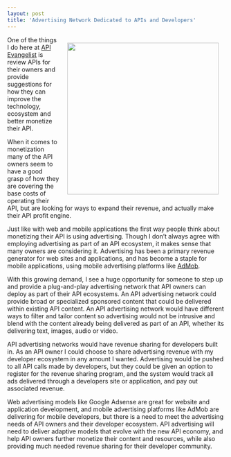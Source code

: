 ```yaml
---
layout: post
title: 'Advertising Network Dedicated to APIs and Developers'
---
```

<p><img style="padding: 15px;" src="http://kinlane-productions.s3.amazonaws.com/api-evangelist/Tag-Cloud-API-Advertising.png" alt="" width="350" align="right" /></p>
<p>One of the things I do here at <a href="http://www.apievangelist.com/">API Evangelist</a> is review APIs for their owners and provide suggestions for how they can improve the technology, ecosystem and better monetize their API.</p>
<p>When it comes to monetization many of the API owners seem to have a good grasp of how they are covering the base costs of operating their API, but are looking for ways to expand their revenue, and actually make their API profit engine.</p>
<p>Just like with web and mobile applications the first way people think about monetizing their API is using advertising.  Though I don&rsquo;t always agree with employing advertising as part of an API ecosystem, it makes sense that many owners are considering it.  Advertising has been a primary revenue generator for web sites and applications, and has become a staple for mobile applications, using mobile advertising platforms like <a title="AdMob" href="http://www.admob.com/">AdMob</a>.</p>
<p>With this growing demand, I see a huge opportunity for someone to step up and provide a plug-and-play advertising network that API owners can deploy as part of their API ecosystems.  An API advertising network could provide broad or specialized sponsored content that could be delivered within existing API content.   An API advertising network would have different ways to filter and tailor content so advertising would not be intrusive and blend with the content already being delivered as part of an API, whether its delivering text, images, audio or video.</p>
<p>API advertising networks would have revenue sharing for developers built in.  As an API owner I could choose to share advertising revenue with my developer ecosystem in any amount I wanted.  Advertising would be pushed to all API calls made by developers, but they could be given an option to register for the revenue sharing program, and the system would track all ads delivered through a developers site or application, and pay out associated revenue.</p>
<p>Web advertising models like Google Adsense are great for website and application development, and mobile advertising platforms like AdMob are delivering for mobile developers, but there is a need to meet the advertising needs of API owners and their developer ecosystem.  API advertising will need to deliver adaptive models that evolve with the new API economy, and help API owners further monetize their content and resources, while also providing much needed revenue sharing for their developer community.</p>